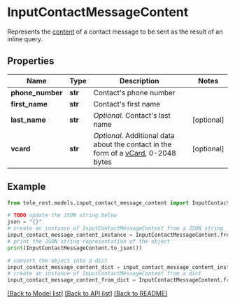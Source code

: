 # InputContactMessageContent

Represents the [content](https://core.telegram.org/bots/api/#inputmessagecontent) of a contact message to be sent as the result of an inline query.

## Properties

Name | Type | Description | Notes
------------ | ------------- | ------------- | -------------
**phone_number** | **str** | Contact&#39;s phone number | 
**first_name** | **str** | Contact&#39;s first name | 
**last_name** | **str** | *Optional*. Contact&#39;s last name | [optional] 
**vcard** | **str** | *Optional*. Additional data about the contact in the form of a [vCard](https://en.wikipedia.org/wiki/VCard), 0-2048 bytes | [optional] 

## Example

```python
from tele_rest.models.input_contact_message_content import InputContactMessageContent

# TODO update the JSON string below
json = "{}"
# create an instance of InputContactMessageContent from a JSON string
input_contact_message_content_instance = InputContactMessageContent.from_json(json)
# print the JSON string representation of the object
print(InputContactMessageContent.to_json())

# convert the object into a dict
input_contact_message_content_dict = input_contact_message_content_instance.to_dict()
# create an instance of InputContactMessageContent from a dict
input_contact_message_content_from_dict = InputContactMessageContent.from_dict(input_contact_message_content_dict)
```
[[Back to Model list]](../README.md#documentation-for-models) [[Back to API list]](../README.md#documentation-for-api-endpoints) [[Back to README]](../README.md)


